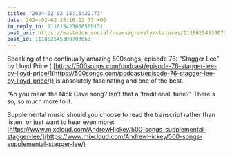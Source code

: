 ```yaml
---
title: "2024-02-02 15:16:22.73"
date: 2024-02-02 15:16:22.73 +00
in_reply_to: 111615423666569131
post_uri: https://mastodon.social/users/gravely/statuses/111862545300703663
post_id: 111862545300703663
---
```

Speaking of the continually amazing 500songs, episode 76: “Stagger Lee” by Lloyd Price ( [https://500songs.com/podcast/episode-76-stagger-lee-by-lloyd-price/](https://500songs.com/podcast/episode-76-stagger-lee-by-lloyd-price/)) is absolutely fascinating and one of the best.

“Ah you mean the Nick Cave song? Isn’t that a ‘traditional’ tune?" There's so, so much more to it.

Supplemental music should you choose to read the transcript rather than listen, or just want to hear even more: [https://www.mixcloud.com/AndrewHickey/500-songs-supplemental-stagger-lee/](https://www.mixcloud.com/AndrewHickey/500-songs-supplemental-stagger-lee/)


